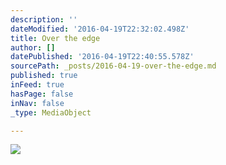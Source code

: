 ```yaml
---
description: ''
dateModified: '2016-04-19T22:32:02.498Z'
title: Over the edge
author: []
datePublished: '2016-04-19T22:40:55.578Z'
sourcePath: _posts/2016-04-19-over-the-edge.md
published: true
inFeed: true
hasPage: false
inNav: false
_type: MediaObject

---
```

![](https://the-grid-user-content.s3-us-west-2.amazonaws.com/5ddb873f-c25f-4c23-b266-3633476b6974.jpg)